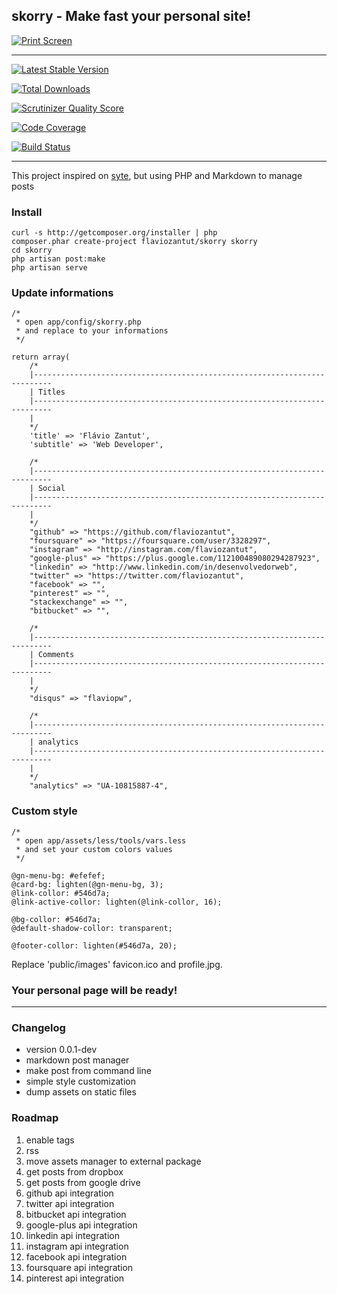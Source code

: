 ## skorry - Make fast your personal site!

[![Print Screen](https://dl.dropboxusercontent.com/u/20652183/skorry.png)](http://flavio.pw)

---

[![Latest Stable Version](https://poser.pugx.org/flaviozantut/skorry/v/stable.png)](https://packagist.org/packages/flaviozantut/skorry)

[![Total Downloads](https://poser.pugx.org/flaviozantut/skorry/downloads.png)](https://packagist.org/packages/flaviozantut/skorry)

[![Scrutinizer Quality Score](https://scrutinizer-ci.com/g/flaviozantut/skorry/badges/quality-score.png?s=c3c33757acb99bd4a7f0c7fdcb6109fef80da524)](https://scrutinizer-ci.com/g/flaviozantut/skorry/)

[![Code Coverage](https://scrutinizer-ci.com/g/flaviozantut/skorry/badges/coverage.png?s=4245049f6158c38b8f17ec9b1924d7993219a99a)](https://scrutinizer-ci.com/g/flaviozantut/skorry/)

[![Build Status](https://drone.io/github.com/flaviozantut/skorry/status.png)](https://drone.io/github.com/flaviozantut/skorry/latest)

---

This project inspired on [syte](https://github.com/rigoneri/syte), but using PHP and Markdown to manage posts



### Install

    curl -s http://getcomposer.org/installer | php
    composer.phar create-project flaviozantut/skorry skorry
    cd skorry
    php artisan post:make
    php artisan serve



### Update informations

    /*
     * open app/config/skorry.php
     * and replace to your informations
     */

    return array(
        /*
        |--------------------------------------------------------------------------
        | Titles
        |--------------------------------------------------------------------------
        |
        */
        'title' => 'Flávio Zantut',
        'subtitle' => 'Web Developer',

        /*
        |--------------------------------------------------------------------------
        | Social
        |--------------------------------------------------------------------------
        |
        */
        "github" => "https://github.com/flaviozantut",
        "foursquare" => "https://foursquare.com/user/3328297",
        "instagram" => "http://instagram.com/flaviozantut",
        "google-plus" => "https://plus.google.com/112100489080294287923",
        "linkedin" => "http://www.linkedin.com/in/desenvolvedorweb",
        "twitter" => "https://twitter.com/flaviozantut",
        "facebook" => "",
        "pinterest" => "",
        "stackexchange" => "",
        "bitbucket" => "",

        /*
        |--------------------------------------------------------------------------
        | Comments
        |--------------------------------------------------------------------------
        |
        */
        "disqus" => "flaviopw",

        /*
        |--------------------------------------------------------------------------
        | analytics
        |--------------------------------------------------------------------------
        |
        */
        "analytics" => "UA-10815887-4",



### Custom style

    /*
     * open app/assets/less/tools/vars.less
     * and set your custom colors values
     */

    @gn-menu-bg: #efefef;
    @card-bg: lighten(@gn-menu-bg, 3);
    @link-collor: #546d7a;
    @link-active-collor: lighten(@link-collor, 16);

    @bg-collor: #546d7a;
    @default-shadow-collor: transparent;

    @footer-collor: lighten(#546d7a, 20);

Replace 'public/images' favicon.ico and profile.jpg.

### Your personal page will be ready!

-----


### Changelog

* version 0.0.1-dev
 * markdown post manager
 * make post from command line
 * simple style customization
 * dump assets on static files




### Roadmap

1. enable tags
1. rss
1. move assets manager to external package
1. get posts from dropbox
1. get posts from google drive
1. github api integration
1. twitter api integration
1. bitbucket api integration
1. google-plus api integration
1. linkedin api integration
1. instagram api integration
1. facebook api integration
1. foursquare api integration
1. pinterest api integration








